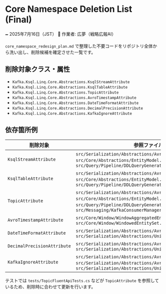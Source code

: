 # Core Namespace Deletion List (Final)

🗕 2025年7月16日（JST）
🧐 作業者: 広夢（戦略広報AI）

`core_namespace_redesign_plan.md` で整理した不要コードをリポジトリ全体から洗い出し、削除候補を確定させた一覧です。

## 削除対象クラス・属性
- `Kafka.Ksql.Linq.Core.Abstractions.KsqlStreamAttribute`
- `Kafka.Ksql.Linq.Core.Abstractions.KsqlTableAttribute`
- `Kafka.Ksql.Linq.Core.Abstractions.TopicAttribute`
- `Kafka.Ksql.Linq.Core.Abstractions.AvroTimestampAttribute`
- `Kafka.Ksql.Linq.Core.Abstractions.DateTimeFormatAttribute`
- `Kafka.Ksql.Linq.Core.Abstractions.DecimalPrecisionAttribute`
- `Kafka.Ksql.Linq.Core.Abstractions.KafkaIgnoreAttribute`

## 依存箇所例
| 削除対象 | 参照ファイル |
|-----------|--------------|
| `KsqlStreamAttribute` | `src/Serialization/Abstractions/AvroEntityConfiguration.cs`, `src/Core/Abstractions/EntityModel.cs`, `src/Query/Pipeline/DDLQueryGenerator.cs` |
| `KsqlTableAttribute` | `src/Serialization/Abstractions/AvroEntityConfiguration.cs`, `src/Core/Abstractions/EntityModel.cs`, `src/Query/Pipeline/DDLQueryGenerator.cs` |
| `TopicAttribute` | `src/Serialization/Abstractions/AvroEntityConfiguration.cs`, `src/Core/Abstractions/EntityModel.cs`, `src/Query/Pipeline/DDLQueryGenerator.cs`, `src/Messaging/KafkaConsumerManager.cs` |
| `AvroTimestampAttribute` | `src/Core/Window/WindowAggregatedEntitySet.cs`, `src/Core/Window/WindowedEntitySet.cs` |
| `DateTimeFormatAttribute` | `src/Serialization/Abstractions/AvroSchemaBuilder.cs`, `src/Serialization/Abstractions/UnifiedSchemaGenerator.cs` |
| `DecimalPrecisionAttribute` | `src/Serialization/Abstractions/AvroSchemaBuilder.cs`, `src/Serialization/Abstractions/UnifiedSchemaGenerator.cs` |
| `KafkaIgnoreAttribute` | `src/Serialization/Abstractions/AvroEntityConfiguration.cs`, `src/Serialization/Abstractions/AvroSchemaBuilder.cs`, `src/Serialization/Abstractions/UnifiedSchemaGenerator.cs` |

テストでは `tests/TopicFluentApiTests.cs` などが `TopicAttribute` を参照しているため、削除時に合わせて更新を行います。
